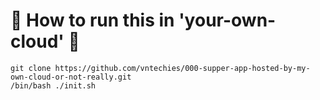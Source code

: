 # 🚀 How to run this in 'your-own-cloud' 🤣
``` 
git clone https://github.com/vntechies/000-supper-app-hosted-by-my-own-cloud-or-not-really.git
/bin/bash ./init.sh
```
